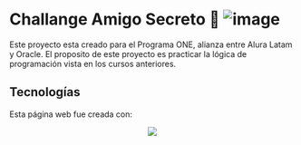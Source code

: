 # Challange Amigo Secreto 👾 ![image](https://github.com/user-attachments/assets/2d722e56-c863-407d-953d-7b389f2fcb93)

Este proyecto esta creado para el Programa ONE, alianza entre Alura Latam y Oracle.
El proposito de este proyecto es practicar la lógica de programación vista en los cursos anteriores.
## Tecnologías

Esta página web fue creada con:
  <p align="center">
  <a href="https://skillicons.dev">
    <img src="https://skillicons.dev/icons?i=html,css,js" />
  </a>
</p>
